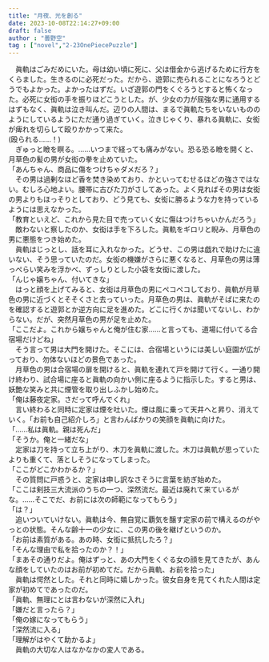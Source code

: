 ```yaml
---
title: "月夜、光を創る"
date: 2023-10-08T22:14:27+09:00
draft: false
author : "曇野空"
tag : ["novel","2-23OnePiecePuzzle"]
---
```


　眞軌はごみだめにいた。母は幼い頃に死に、父は借金から逃げるために行方をくらました。生きるのに必死だった。だから、遊郭に売られることになろうとどうでもよかった。よかったはずだ。いざ遊郭の門をくぐろうとすると怖くなった。必死に女衒の手を振りほどこうとした。が、少女の力が屈強な男に通用するはずもなく、眞軌は泣き叫んだ。辺りの人間は、まるで眞軌たちをいないもののようにしているようにただ通り過ぎていく。泣きじゃくり、暴れる眞軌に、女衒が痺れを切らして殴りかかって来た。  
(殴られる……！)  
　ぎゅっと瞼を瞑る。……いつまで経っても痛みがない。恐る恐る瞼を開くと、月草色の髪の男が女衒の拳を止めていた。  
「あんちゃん、商品に傷をつけちゃダメだろ？」  
　その男は過剰なほど香を焚き染めており、かといってむせるほどの強さではない。むしろ心地よい。腰帯に古びた刀がさしてあった。よく見ればその男は女衒の男よりもほっそりとしており、どう見ても、女衒に勝るような力を持っているようには思えなかった。  
「教育といえど、これから見た目で売っていく女に傷はつけちゃいかんだろう」  
　敵わないと察したのか、女衒は手を下ろした。眞軌をギロリと睨み、月草色の男に悪態をつき始めた。  
　眞軌はじっとし、話を耳に入れなかった。どうせ、この男は戯れで助けたに違いない、そう思っていたのだ。女衒の機嫌がさらに悪くなると、月草色の男は薄っぺらい笑みを浮かべ、ずっしりとした小袋を女衒に渡した。  
「んじゃ嬢ちゃん、付いてきな」  
　はっと顔を上げてみると、女衒は月草色の男にペコペコしており、眞軌が月草色の男に近づくとそそくさと去っていった。月草色の男は、眞軌がそばに来たのを確認すると遊郭とか逆方向に足を進めた。どこに行くかは聞いてないし、わからない。だが、突然月草色の男が足を止めた。  
「ここだよ。これから嬢ちゃんと俺が住む家……と言っても、道場に付いてる合宿場だけどね」  
　そう言って男は大門を開けた。そこには、合宿場というには美しい庭園が広がっており、勿体ないほどの景色であった。  
　月草色の男は合宿場の扉を開けると、眞軌を連れて戸を開けて行く。一通り開け終わり、試合場に座ると眞軌の向かい側に座るように指示した。すると男は、妖艶な笑みと共に煙管を取り出しふかし始めた。  
「俺は藤夜定家。さだって呼んでくれ」  
　言い終わると同時に定家は煙を吐いた。煙は風に乗って天井へと昇り、消えていく。「お前も自己紹介しろ」と言わんばかりの笑顔を眞軌に向けた。  
「……私は眞軌。親は死んだ」  
「そうか。俺と一緒だな」  
　定家は刀を持って立ち上がり、木刀を眞軌に渡した。木刀は眞軌が思っていたよりも重くて、落としそうになってしまった。  
「ここがどこかわかるか？」  
　その質問に戸惑うと、定家は申し訳なさそうに言葉を紡ぎ始めた。  
「ここは剣技三大流派のうちの一つ、深然流だ。最近は廃れて来ているがな。……そこでだ、お前には次の師範になってもらう」  
「は？」  
　追いついていけない。眞軌は今、無自覚に覇気を醸す定家の前で構えるのがやっとの状態。そんな齢十一の少女に、この男の後を継げというのか。  
「お前は素質がある。あの時、女衒に抵抗したろ？」  
「そんな理由で私を拾ったのか？！」  
「まあその通りだよ。俺はずっと、あの大門をくぐる女の顔を見てきたが、あんな顔をしていたのはお前が初めてだ。だから眞軌、お前を拾った」  
　眞軌は愕然とした。それと同時に嬉しかった。彼女自身を見てくれた人間は定家が初めてであったのだ。  
「眞軌、無理にとは言わないが深然に入れ」  
「嫌だと言ったら？」  
「俺の嫁になってもらう」  
「深然流に入る」  
「理解がはやくて助かるよ」  
　眞軌の大切な人はなかなかの変人である。  
  
